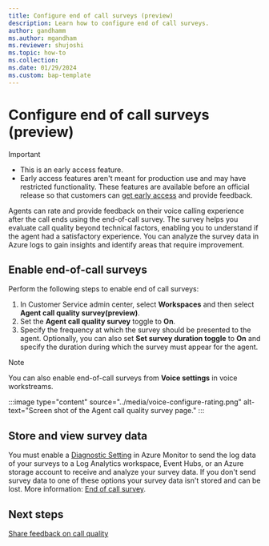 ```yaml
---
title: Configure end of call surveys (preview)
description: Learn how to configure end of call surveys.
author: gandhamm
ms.author: mgandham
ms.reviewer: shujoshi
ms.topic: how-to
ms.collection: 
ms.date: 01/29/2024
ms.custom: bap-template 
---
```


# Configure end of call surveys (preview)

> [!Important]
> - This is an early access feature. 
> - Early access features aren't meant for production use and may have restricted functionality. These features are available before an official release so that customers can [get early access](/power-platform/admin/opt-in-early-access-updates) and provide feedback.

Agents can rate and provide feedback on their voice calling experience after the call ends using the end-of-call survey. The survey helps you evaluate call quality beyond technical factors, enabling you to understand if the agent had a satisfactory experience. You can analyze the survey data in Azure logs to gain insights and identify areas that require improvement.

## Enable end-of-call surveys

Perform the following steps to enable end of call surveys:

1. In Customer Service admin center, select **Workspaces** and then select **Agent call quality survey(preview)**. 
3. Set the **Agent call quality survey** toggle to **On**.
4. Specify the frequency at which the survey should be presented to the agent. Optionally, you can also set **Set survey duration toggle** to **On** and specify the duration during which the survey must appear for the agent.

> [!Note]
> You can also enable end-of-call surveys from **Voice settings** in voice workstreams. 

:::image type="content" source="../media/voice-configure-rating.png" alt-text="Screen shot of the Agent call quality survey page." :::

## Store and view survey data
You must enable a [Diagnostic Setting](/azure/communication-services/concepts/analytics/enable-logging) in Azure Monitor to send the log data of your surveys to a Log Analytics workspace, Event Hubs, or an Azure storage account to receive and analyze your survey data. If you don't send survey data to one of these options your survey data isn't stored and can be lost. More information: [End of call survey](/azure/communication-services/concepts/analytics/logs/end-of-call-survey-logs).

## Next steps

[Share feedback on call quality](../use/voice-channel-agent-experience.md#share-feedback-on-call-quality-preview)

